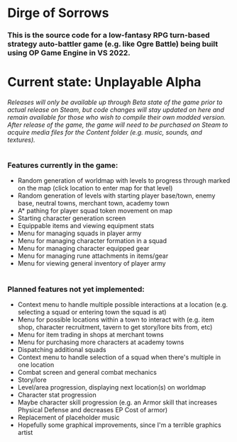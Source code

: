 # Dirge of Sorrows
### This is the source code for a low-fantasy RPG turn-based strategy auto-battler game (e.g. like Ogre Battle) being built using OP Game Engine in VS 2022.
#
# Current state: Unplayable Alpha
###### Releases will only be available up through Beta state of the game prior to actual release on Steam, but code changes will stay updated on here and remain available for those who wish to compile their own modded version. After release of the game, the game will need to be purchased on Steam to acquire media files for the Content folder (e.g. music, sounds, and textures).
# 
### Features currently in the game:
- Random generation of worldmap with levels to progress through marked on the map (click location to enter map for that level)
- Random generation of levels with starting player base/town, enemy base, neutral towns, merchant town, academy town
- A* pathing for player squad token movement on map
- Starting character generation screen
- Equippable items and viewing equipment stats
- Menu for managing squads in player army
- Menu for managing character formation in a squad
- Menu for managing character equipped gear
- Menu for managing rune attachments in items/gear
- Menu for viewing general inventory of player army
#
### Planned features not yet implemented:
- Context menu to handle multiple possible interactions at a location (e.g. selecting a squad or entering town the squad is at)
- Menu for possible locations within a town to interact with (e.g. item shop, character recruitment, tavern to get story/lore bits from, etc)
- Menu for item trading in shops at merchant towns
- Menu for purchasing more characters at academy towns
- Dispatching additional squads
- Context menu to handle selection of a squad when there's multiple in one location
- Combat screen and general combat mechanics
- Story/lore
- Level/area progression, displaying next location(s) on worldmap
- Character stat progression
- Maybe character skill progression (e.g. an Armor skill that increases Physical Defense and decreases EP Cost of armor)
- Replacement of placeholder music
- Hopefully some graphical improvements, since I'm a terrible graphics artist
